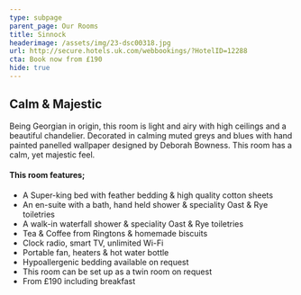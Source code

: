 ```yaml
---
type: subpage
parent_page: Our Rooms
title: Sinnock
headerimage: /assets/img/23-dsc00318.jpg
url: http://secure.hotels.uk.com/webbookings/?HotelID=12288
cta: Book now from £190
hide: true
---
```

## Calm & Majestic
Being Georgian in origin, this room is light and airy with high ceilings and a beautiful chandelier. Decorated in calming muted greys and blues with hand painted panelled wallpaper designed by Deborah Bowness. This room has a calm, yet majestic feel.

#### This room features; 

* A Super-king bed with feather bedding & high quality cotton sheets
* An en-suite with a bath, hand held shower & speciality Oast & Rye toiletries 
* A walk-in waterfall shower & speciality Oast & Rye toiletries 
* Tea & Coffee from Ringtons & homemade biscuits 
* Clock radio, smart TV, unlimited Wi-Fi
* Portable fan, heaters & hot water bottle
* Hypoallergenic bedding available on request
* This room can be set up as a twin room on request
* From £190 including breakfast
